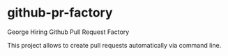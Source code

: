 # github-pr-factory
George Hiring Github Pull Request Factory

This project allows to create pull requests automatically via command line.
